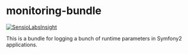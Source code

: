 monitoring-bundle
=================

[![SensioLabsInsight](https://insight.sensiolabs.com/projects/9c302589-8938-4ab6-a9d5-c96e155ae68c/mini.png)](https://insight.sensiolabs.com/projects/9c302589-8938-4ab6-a9d5-c96e155ae68c)

This is a bundle for logging a bunch of runtime parameters in Symfony2 applications.
